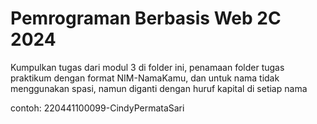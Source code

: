 # Pemrograman Berbasis Web 2C 2024
Kumpulkan tugas dari modul 3 di folder ini, penamaan folder tugas praktikum dengan format NIM-NamaKamu, dan untuk nama tidak menggunakan spasi, namun diganti dengan huruf kapital di setiap nama

contoh: 220441100099-CindyPermataSari
